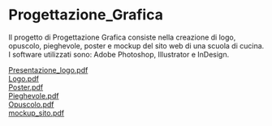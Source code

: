 # Progettazione_Grafica

Il progetto di Progettazione Grafica consiste nella creazione di logo, opuscolo, pieghevole, poster e mockup del sito web di una scuola di cucina. <br>
I software utilizzati sono: Adobe Photoshop, Illustrator e InDesign.



[Presentazione_logo.pdf](https://github.com/CristinaZac/Progettazione_Grafica/files/6399635/Presentazione_logo.pdf) <br>
[Logo.pdf](https://github.com/CristinaZac/Progettazione_Grafica/files/6399646/Logo.pdf) <br>
[Poster.pdf](https://github.com/CristinaZac/Progettazione_Grafica/files/6399636/Poster.pdf) <br>
[Pieghevole.pdf](https://github.com/CristinaZac/Progettazione_Grafica/files/6399650/Pieghevole.pdf) <br>
[Opuscolo.pdf](https://github.com/CristinaZac/Progettazione_Grafica/files/6399653/Opuscolo.pdf) <br>
[mockup_sito.pdf](https://github.com/CristinaZac/Progettazione_Grafica/files/6399648/mockup_sito.pdf) 
